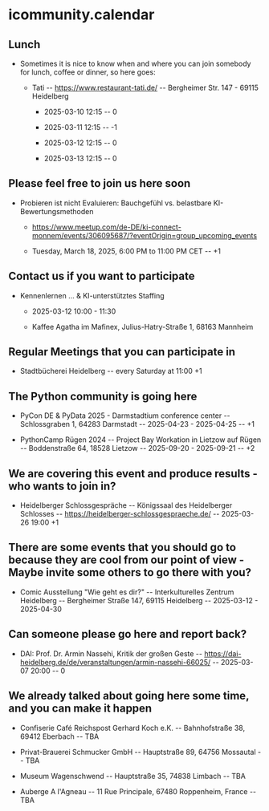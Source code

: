 icommunity.calendar
==================

Lunch
-----

- Sometimes it is nice to know when and where you can join somebody for lunch, coffee or dinner, so here goes:

    - Tati -- https://www.restaurant-tati.de/ -- Bergheimer Str. 147 - 69115 Heidelberg
 
      - 2025-03-10 12:15 -- 0

      - 2025-03-11 12:15 -- -1

      - 2025-03-12 12:15 -- 0

      - 2025-03-13 12:15 -- 0

Please feel free to join us here soon
-------------------------------------

- Probieren ist nicht Evaluieren: Bauchgefühl vs. belastbare KI-Bewertungsmethoden

  - https://www.meetup.com/de-DE/ki-connect-monnem/events/306095687/?eventOrigin=group_upcoming_events
 
  - Tuesday, March 18, 2025, 6:00 PM to 11:00 PM CET -- +1

Contact us if you want to participate
-------------------------------------

- Kennenlernen ... & KI-unterstütztes Staffing

  - 2025-03-12 10:00 - 11:30 

  - Kaffee Agatha im Mafinex, Julius-Hatry-Straße 1, 68163 Mannheim

Regular Meetings that you can participate in
--------------------------------------------

- Stadtbücherei Heidelberg -- every Saturday at 11:00 +1

The Python community is going here
----------------------------------

- PyCon DE & PyData 2025 - Darmstadtium conference center -- Schlossgraben 1, 64283 Darmstadt -- 2025-04-23 - 2025-04-25 -- +1

- PythonCamp Rügen 2024 -- Project Bay Workation in Lietzow auf Rügen -- Boddenstraße 64, 18528 Lietzow -- 2025-09-20 - 2025-09-21 -- +2

We are covering this event and produce results - who wants to join in?
----------------------------------------------------------------------

- Heidelberger Schlossgespräche -- Königssaal des Heidelberger Schlosses -- https://heidelberger-schlossgespraeche.de/ -- 2025-03-26 19:00 +1

There are some events that you should go to because they are cool from our point of view - Maybe invite some others to go there with you?
-----------------------------------------------------------------------------------------------------------------------------------------

- Comic Ausstellung "Wie geht es dir?" -- Interkulturelles Zentrum Heidelberg -- Bergheimer Straße 147, 69115 Heidelberg -- 2025-03-12 - 2025-04-30

Can someone please go here and report back?
-------------------------------------------

- DAI: Prof. Dr. Armin Nassehi, Kritik der großen Geste -- https://dai-heidelberg.de/de/veranstaltungen/armin-nassehi-66025/ -- 2025-03-07 20:00 -- 0

We already talked about going here some time, and you can make it happen
------------------------------------------------------------------------

- Confiserie Café Reichspost Gerhard Koch e.K. -- Bahnhofstraße 38, 69412 Eberbach -- TBA

- Privat-Brauerei Schmucker GmbH -- Hauptstraße 89, 64756 Mossautal -- TBA

- Museum Wagenschwend -- Hauptstraße 35, 74838 Limbach -- TBA

- Auberge A l'Agneau -- 11 Rue Principale, 67480 Roppenheim, France -- TBA

